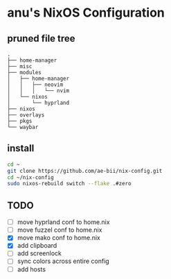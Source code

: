 # anu's NixOS Configuration

## pruned file tree
```
.
├── home-manager
├── misc
├── modules
│   ├── home-manager
│   │   ├── neovim
│   │   │   └── nvim
│   └── nixos
│       └── hyprland
├── nixos
├── overlays
├── pkgs
└── waybar
```

## install
```bash
cd ~
git clone https://github.com/ae-bii/nix-config.git
cd ~/nix-config
sudo nixos-rebuild switch --flake .#zero
```

## TODO

- [ ] move hyprland conf to home.nix
- [ ] move fuzzel conf to home.nix
- [x] move mako conf to home.nix
- [x] add clipboard
- [ ] add screenlock
- [ ] sync colors across entire config
- [ ] add hosts
